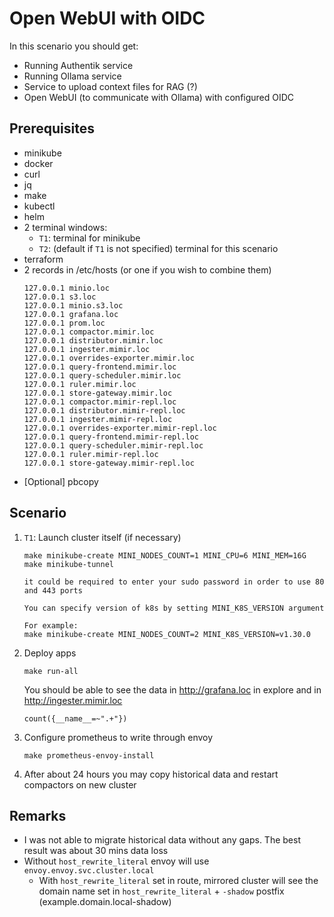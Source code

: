 # Open WebUI with OIDC

In this scenario you should get:
* Running Authentik service
* Running Ollama service
* Service to upload context files for RAG (?)
* Open WebUI (to communicate with Ollama) with configured OIDC

## Prerequisites

- minikube
- docker
- curl
- jq
- make
- kubectl
- helm
- 2 terminal windows:
    - `T1`: terminal for minikube
    - `T2`: (default if `T1` is not specified) terminal for this scenario
- terraform
- 2 records in /etc/hosts (or one if you wish to combine them)
  ```
  127.0.0.1 minio.loc
  127.0.0.1 s3.loc
  127.0.0.1 minio.s3.loc
  127.0.0.1 grafana.loc
  127.0.0.1 prom.loc
  127.0.0.1 compactor.mimir.loc
  127.0.0.1 distributor.mimir.loc
  127.0.0.1 ingester.mimir.loc
  127.0.0.1 overrides-exporter.mimir.loc
  127.0.0.1 query-frontend.mimir.loc
  127.0.0.1 query-scheduler.mimir.loc
  127.0.0.1 ruler.mimir.loc
  127.0.0.1 store-gateway.mimir.loc
  127.0.0.1 compactor.mimir-repl.loc
  127.0.0.1 distributor.mimir-repl.loc
  127.0.0.1 ingester.mimir-repl.loc
  127.0.0.1 overrides-exporter.mimir-repl.loc
  127.0.0.1 query-frontend.mimir-repl.loc
  127.0.0.1 query-scheduler.mimir-repl.loc
  127.0.0.1 ruler.mimir-repl.loc
  127.0.0.1 store-gateway.mimir-repl.loc
  ```
- [Optional] pbcopy

## Scenario

1. `T1`: Launch cluster itself (if necessary)
   ```shell
   make minikube-create MINI_NODES_COUNT=1 MINI_CPU=6 MINI_MEM=16G
   make minikube-tunnel
   ```
   ```
   it could be required to enter your sudo password in order to use 80 and 443 ports
   ```
   ```
   You can specify version of k8s by setting MINI_K8S_VERSION argument
   
   For example:
   make minikube-create MINI_NODES_COUNT=2 MINI_K8S_VERSION=v1.30.0
   ```
2. Deploy apps
   ```shell
   make run-all
   ```

   You should be able to see the data in http://grafana.loc in explore and in http://ingester.mimir.loc
   ```
   count({__name__=~".+"})
   ```

3. Configure prometheus to write through envoy
   ```shell
   make prometheus-envoy-install
   ```

4. After about 24 hours you may copy historical data and restart compactors on new cluster

## Remarks

* I was not able to migrate historical data without any gaps. The best result was about 30 mins data loss
* Without `host_rewrite_literal` envoy will use `envoy.envoy.svc.cluster.local`
  * With `host_rewrite_literal` set in route, mirrored cluster will see the domain name set in `host_rewrite_literal` + `-shadow` postfix (example.domain.local-shadow)
